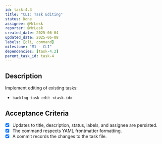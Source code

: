 ```yaml
---
id: task-4.3
title: "CLI: Task Editing"
status: Done
assignee: @MrLesk
reporter: @MrLesk
created_date: 2025-06-04
updated_date: 2025-06-08
labels: [cli, command]
milestone: "M1 - CLI"
dependencies: [task-4.2]
parent_task_id: task-4
---
```

## Description

Implement editing of existing tasks:

- `backlog task edit <task-id>`

## Acceptance Criteria

- [x] Updates to title, description, status, labels, and assignee are persisted.
- [x] The command respects YAML frontmatter formatting.
- [x] A commit records the changes to the task file.

